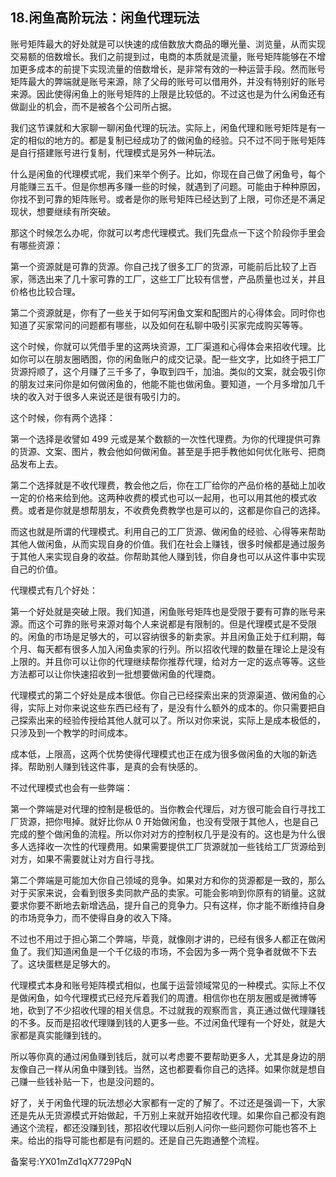 ## 18.闲鱼高阶玩法：闲鱼代理玩法
账号矩阵最大的好处就是可以快速的成倍数放大商品的曝光量、浏览量，从而实现交易额的倍数增长。我们之前提到过，电商的本质就是流量，账号矩阵能够在不增加更多成本的前提下实现流量的倍数增长，是非常有效的一种运营手段。然而账号矩阵最大的弊端就是账号来源，除了父母的账号可以借用外，并没有特别好的账号来源。因此使得闲鱼上的账号矩阵的上限是比较低的。不过这也是为什么闲鱼还有做副业的机会，而不是被各个公司所占据。 


我们这节课就和大家聊一聊闲鱼代理的玩法。实际上，闲鱼代理和账号矩阵是有一定的相似的地方的。都是复制已经成功了的做闲鱼的经验。只不过不同于账号矩阵是自行搭建账号进行复制，代理模式是另外一种玩法。


什么是闲鱼的代理模式呢，我们来举个例子。比如，你现在自己做了闲鱼号，每个月能赚三五千。但是你想再多赚一些的时候，就遇到了问题。可能由于种种原因，你找不到可靠的矩阵账号。或者是你的账号矩阵已经达到了上限，可你还是不满足现状，想要继续有所突破。


那这个时候怎么办呢，你就可以考虑代理模式。我们先盘点一下这个阶段你手里会有哪些资源：


第一个资源就是可靠的货源。你自己找了很多工厂的货源，可能前后比较了上百家，筛选出来了几十家可靠的工厂，这些工厂比较有信誉，产品质量也过关，并且价格也比较合理。


第二个资源就是，你有了一些关于如何写闲鱼文案和配图片的心得体会。同时你也知道了买家常问的问题都有哪些，以及如何在私聊中吸引买家完成购买等等。


这个时候，你就可以凭借手里的这两块资源，工厂渠道和心得体会来招收代理。比如你可以在朋友圈晒图，你的闲鱼账户的成交记录。配一些文字，比如终于把工厂货源捋顺了，这个月赚了三千多了，争取到四千，加油。类似的文案，就会吸引你的朋友过来问你是如何做闲鱼的，他能不能也做闲鱼。要知道，一个月多增加几千块的收入对于很多人来说还是很有吸引力的。 


这个时候，你有两个选择：


第一个选择是收譬如 499 元或是某个数额的一次性代理费。为你的代理提供可靠的货源、文案、图片，教会他如何做闲鱼。甚至是手把手教他如何优化账号、把商品发布上去。


第二个选择就是不收代理费，教会他之后，你在工厂给你的产品价格的基础上加收一定的价格来给到他。这两种收费的模式也可以一起用，也可以用其他的模式收费。或者是你就是想帮朋友，不收费免费教学也是可以的，这都是你自己的选择。


而这也就是所谓的代理模式。利用自己的工厂货源、做闲鱼的经验、心得等来帮助其他人做闲鱼，从而实现自身的价值。我们在社会上赚钱，很多时候都是通过服务于其他人来实现自身的收益。你帮助其他人赚到钱，你自身也可以从这件事中实现自己的价值。


代理模式有几个好处：


第一个好处就是突破上限。我们知道，闲鱼账号矩阵也是受限于要有可靠的账号来源。而这个可靠的账号来源对每个人来说都是有限制的。但是代理模式是不受限的。闲鱼的市场是足够大的，可以容纳很多的新卖家。并且闲鱼正处于红利期，每个月、每天都有很多人加入闲鱼卖家的行列。所以招收代理的数量在理论上是没有上限的。并且你可以让你的代理继续帮你推荐代理，给对方一定的返点等等。这些方法都可以让你快速招收到一批想要做闲鱼的代理商。


代理模式的第二个好处是成本很低。你自己已经探索出来的货源渠道、做闲鱼的心得，实际上对你来说这些东西已经有了，是没有什么额外的成本的。你只需要把自己探索出来的经验传授给其他人就可以了。所以对你来说，实际上是成本极低的，只涉及到一个教学的时间成本。


成本低，上限高，这两个优势使得代理模式也正在成为很多做闲鱼的大咖的新选择。帮助别人赚到钱这件事，是真的会有快感的。


不过代理模式也会有一些弊端：


第一个弊端是对代理的控制是极低的。当你教会代理后，对方很可能会自行寻找工厂货源，把你甩掉。就好比你从 0 开始做闲鱼，也没有受限于其他人，也是自己完成的整个做闲鱼的流程。所以你对对方的控制权几乎是没有的。这也是为什么很多人选择收一次性的代理费用。如果需要提供工厂货源就加一些钱给工厂货源给到对方，如果不需要就让对方自行寻找。


第二个弊端是可能加大你自己领域的竞争。如果对方和你的货源都是一致的，那么对于买家来说，会看到很多卖同款产品的卖家。可能会影响到你原有的销量。这就要求你要不断地去新增选品，提升自己的竞争力。只有这样，你才能不断维持自身的市场竞争力，而不使得自身的收入下降。


不过也不用过于担心第二个弊端，毕竟，就像刚才讲的，已经有很多人都正在做闲鱼了。我们知道闲鱼是一个千亿级的市场，不会因为多一两个竞争者就做不下去了。这块蛋糕是足够大的。 


代理模式本身和账号矩阵模式相似，也属于运营领域常见的一种模式。实际上不仅是做闲鱼，如今代理模式已经充斥着我们的周遭。相信你也在朋友圈或是微博等地，砍到了不少招收代理的相关信息。不过就我的观察而言，真正通过做代理赚钱的不多。反而是招收代理赚到钱的人更多一些。不过闲鱼代理有一个好处，就是大家都是真实能赚到钱的。


所以等你真的通过闲鱼赚到钱后，就可以考虑要不要帮助更多人，尤其是身边的朋友像自己一样从闲鱼中赚到钱。当然，这也都要看你自己的选择。如果你就是想自己赚一些钱补贴一下，也是没问题的。 


好了，关于闲鱼代理的玩法想必大家都有一定的了解了。不过还是强调一下，大家还是先从无货源模式开始做起，千万别上来就开始招收代理。如果你自己都没有跑通这个流程，都还没赚到钱，那招收代理以后别人问你一些问题你可能也答不上来。给出的指导可能也都是有问题的。还是自己先跑通整个流程。


备案号:YX01mZd1qX7729PqN

